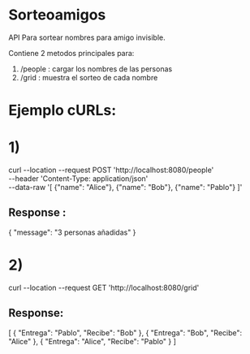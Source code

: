 # Sorteoamigos

API Para sortear nombres para amigo invisible.

Contiene 2 metodos principales para:
1) /people : cargar los nombres de las personas
2) /grid : muestra el sorteo de cada nombre

# Ejemplo cURLs:
# 1) 
curl --location --request POST 'http://localhost:8080/people' \
--header 'Content-Type: application/json' \
--data-raw '[
	{"name": "Alice"},
  {"name": "Bob"}, 
  {"name": "Pablo"}
]'
## Response : 
{
    "message": "3 personas añadidas"
}

# 2) 
curl --location --request GET 'http://localhost:8080/grid'
## Response:
[
    {
        "Entrega": "Pablo",
        "Recibe": "Bob"
    },
    {
        "Entrega": "Bob",
        "Recibe": "Alice"
    },
    {
        "Entrega": "Alice",
        "Recibe": "Pablo"
    }
]
